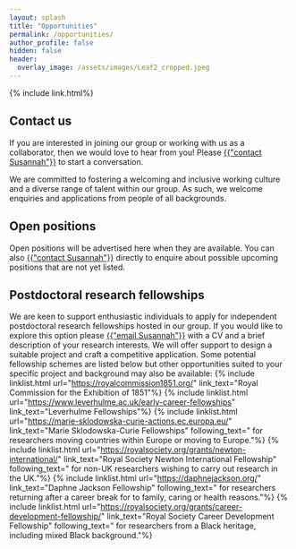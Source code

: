 ```yaml
---
layout: splash
title: "Opportunities"
permalink: /opportunities/
author_profile: false
hidden: false
header:
  overlay_image: /assets/images/Leaf2_cropped.jpeg
---
```

{% include link.html%}

## Contact us
If you are interested in joining our group or working with us as a collaborator, then we would love to hear from you!  Please <a href="https://www.durham.ac.uk/staff/susannah-l-bourne-worster/" class="textlink">{{"contact Susannah"}}</a> to start a conversation.

We are committed to fostering a welcoming and inclusive working culture and a diverse range of talent within our group. As such, we welcome enquiries and applications from people of all backgrounds.

## Open positions 
Open positions will be advertised here when they are available.  You can also <a href="https://www.durham.ac.uk/staff/susannah-l-bourne-worster/" class="textlink">{{"contact Susannah"}}</a> directly to enquire about possible upcoming positions that are not yet listed.

## Postdoctoral research fellowships
We are keen to support enthusiastic individuals to apply for independent postdoctoral research fellowships hosted in our group.  If you would like to explore this option please <a href="https://www.durham.ac.uk/staff/susannah-l-bourne-worster/" class="textlink">{{"email Susannah"}}</a>
 with a CV and a brief description of your research interests.  We will offer support to design a suitable project and craft a competitive application. Some potential fellowship schemes are listed below but other opportunities suited to your specific project and background may also be available:
{% include linklist.html url="https://royalcommission1851.org/" link_text="Royal Commission for the Exhibition of 1851"%}
{% include linklist.html url="https://www.leverhulme.ac.uk/early-career-fellowships" link_text="Leverhulme Fellowships"%}
{% include linklist.html url="https://marie-sklodowska-curie-actions.ec.europa.eu/" link_text="Marie Sklodowska-Curie Fellowships" following_text=" for researchers moving countries within Europe or moving to Europe."%}
{% include linklist.html url="https://royalsociety.org/grants/newton-international/" link_text="Royal Society Newton International Fellowship" following_text=" for non-UK researchers wishing to carry out research in the UK."%}
{% include linklist.html url="https://daphnejackson.org/" link_text="Daphne Jackson Fellowship" following_text="  for researchers returning after a career break for to family, caring or health reasons."%}
{% include linklist.html url="https://royalsociety.org/grants/career-development-fellowship/" link_text="Royal Society Career Development Fellowship" following_text=" for researchers from a Black heritage, including mixed Black background."%}
